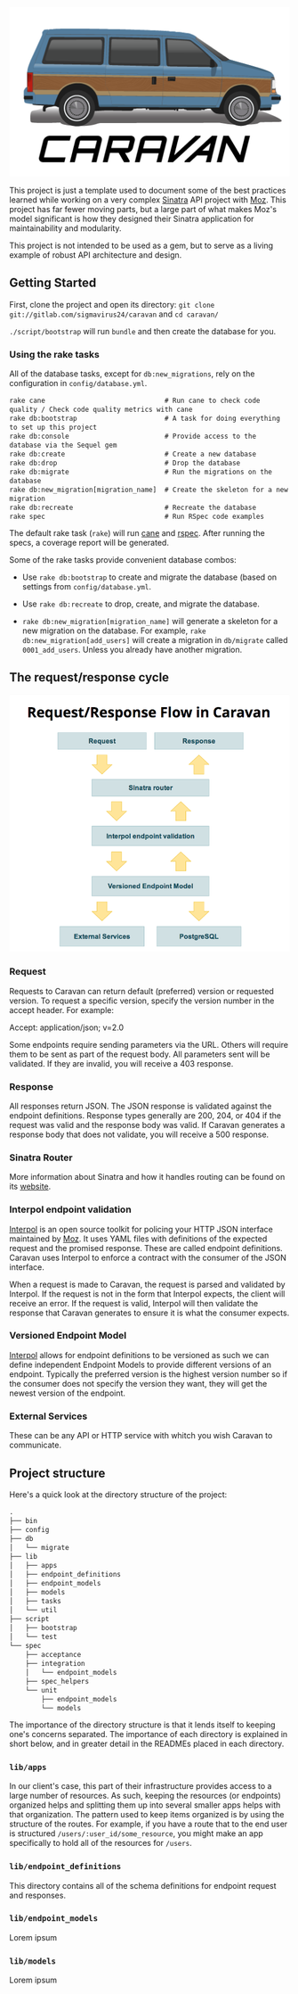 ![Caravan](caravan_logo.png)

This project is just a template used to document some of the best practices
learned while working on a very complex [Sinatra][sinatra] API project with
[Moz][].  This project has far fewer moving parts, but a large part of
what makes Moz's model significant is how they designed their Sinatra
application for maintainability and modularity.

This project is not intended to be used as a gem, but to serve as a living
example of robust API architecture and design.

## Getting Started

First, clone the project and open its directory: `git clone
git://gitlab.com/sigmavirus24/caravan` and `cd caravan/`

`./script/bootstrap` will run `bundle` and then create the database for you.

### Using the rake tasks

All of the database tasks, except for `db:new_migrations`, rely on the
configuration in `config/database.yml`.

    rake cane                              # Run cane to check code quality / Check code quality metrics with cane
    rake db:bootstrap                      # A task for doing everything to set up this project
    rake db:console                        # Provide access to the database via the Sequel gem
    rake db:create                         # Create a new database
    rake db:drop                           # Drop the database
    rake db:migrate                        # Run the migrations on the database
    rake db:new_migration[migration_name]  # Create the skeleton for a new migration
    rake db:recreate                       # Recreate the database
    rake spec                              # Run RSpec code examples

The default rake task (`rake`) will run [cane](https://github.com/square/cane)
and [rspec](https://github.com/rspec/rspec).  After running the specs, a
coverage report will be generated.

Some of the rake tasks provide convenient database combos:

* Use `rake db:bootstrap` to create and migrate the database (based on
  settings from `config/database.yml`.

* Use `rake db:recreate` to drop, create, and migrate the database.

* `rake db:new_migration[migration_name]` will generate a skeleton for a new
  migration on the database. For example, `rake db:new_migration[add_users]`
  will create a migration in `db/migrate` called `0001_add_users`. Unless you
  already have another migration.

## The request/response cycle

![Flow graph](caravan_diagram.png)

### Request

Requests to Caravan can return default (preferred) version or
 requested version. To request a specific version, specify the version
 number in the accept header. For example:

  Accept: application/json; v=2.0

Some endpoints require sending parameters via the URL. Others will require
 them to be sent as part of the request body. All parameters sent will be
 validated. If they are invalid, you will receive a 403 response.

### Response

All responses return JSON. The JSON response is validated against the
 endpoint definitions. Response types generally are 200, 204, or 404
 if the request was valid and the response body was valid. If Caravan
 generates a response body that does not validate, you will receive
 a 500 response.

### Sinatra Router

More information about Sinatra and how it handles routing can be found on its
[website][sinatra].

### Interpol endpoint validation

[Interpol][] is an open source toolkit for policing your HTTP JSON interface
maintained by [Moz][]. It uses YAML files with definitions of the expected
request and the promised response. These are called endpoint definitions.
Caravan uses Interpol to enforce a contract with the consumer of the JSON
interface.

When a request is made to Caravan, the request is parsed and validated by
Interpol. If the request is not in the form that Interpol expects, the
client will receive an error. If the request is valid, Interpol will then
validate the response that Caravan generates to ensure it is what the consumer
expects.

### Versioned Endpoint Model

[Interpol][] allows for endpoint definitions to be versioned as such we can
define independent Endpoint Models to provide different versions of an
endpoint. Typically the preferred version is the highest version number so if
the consumer does not specify the version they want, they will get the newest
version of the endpoint.

### External Services

These can be any API or HTTP service with whitch you wish Caravan to communicate.

## Project structure

Here's a quick look at the directory structure of the project:

    .
    ├── bin
    ├── config
    ├── db
    │   └── migrate
    ├── lib
    │   ├── apps
    │   ├── endpoint_definitions
    │   ├── endpoint_models
    │   ├── models
    │   ├── tasks
    │   └── util
    ├── script
    │   ├── bootstrap
    │   └── test
    └── spec
        ├── acceptance
        ├── integration
        │   └── endpoint_models
        ├── spec_helpers
        └── unit
            ├── endpoint_models
            └── models


The importance of the directory structure is that it lends itself to keeping
one's concerns separated. The importance of each directory is explained in
short below, and in greater detail in the READMEs placed in each directory.

### `lib/apps`

In our client's case, this part of their infrastructure provides access to a
large number of resources. As such, keeping the resources (or endpoints)
organized helps and splitting them up into several smaller apps helps with
that organization. The pattern used to keep items organized is by using the
structure of the routes. For example, if you have a route that to the end user
is structured `/users/:user_id/some_resource`, you might make an app
specifically to hold all of the resources for `/users`.

### `lib/endpoint_definitions`

This directory contains all of the schema definitions for endpoint request and
responses.

### `lib/endpoint_models`

Lorem ipsum

### `lib/models`

Lorem ipsum

[sinatra]: http://sinatrarb.com/
[Moz]: http://moz.com/
[Interpol]: https://github.com/seomoz/interpol
